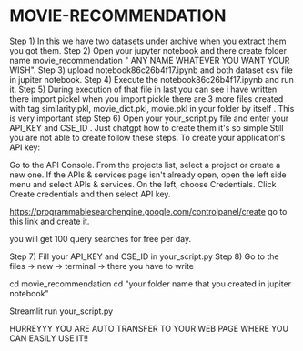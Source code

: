 # MOVIE-RECOMMENDATION

Step 1) In this we have two datasets under archive when you extract them you got them.
Step 2) Open your jupyter notebook and there create folder name movie_recommendation " ANY NAME WHATEVER YOU WANT YOUR WISH".
Step 3) upload notebook86c26b4f17.ipynb and both dataset csv file in jupiter notebook.
Step 4) Execute the notebook86c26b4f17.ipynb and run it.
Step 5) During execution of that file in last you can see i have written there import pickel  when you import pickle there are 3 more files created with tag similarity.pkl, movie_dict.pkl, movie.pkl in your folder by itself . This is very important step
Step 6) Open your your_script.py file and enter your API_KEY and CSE_ID .
Just chatgpt how to create them it's so simple 
Still you are not able to create follow these steps.
To create your application's API key:

Go to the API Console.
From the projects list, select a project or create a new one.
If the APIs & services page isn't already open, open the left side menu and select APIs & services.
On the left, choose Credentials.
Click Create credentials and then select API key.


https://programmablesearchengine.google.com/controlpanel/create
go to this link and create it.

you will get 100 query searches for free per day.

Step 7) Fill your API_KEY and CSE_ID in your_script.py
Step 8) Go to the files -> new -> terminal ->
there you have to write

cd movie_recommendation
cd "your folder name that you created in jupiter notebook"

Streamlit run your_script.py

HURREYYY YOU ARE AUTO TRANSFER TO YOUR WEB PAGE WHERE YOU CAN EASILY USE IT!!
